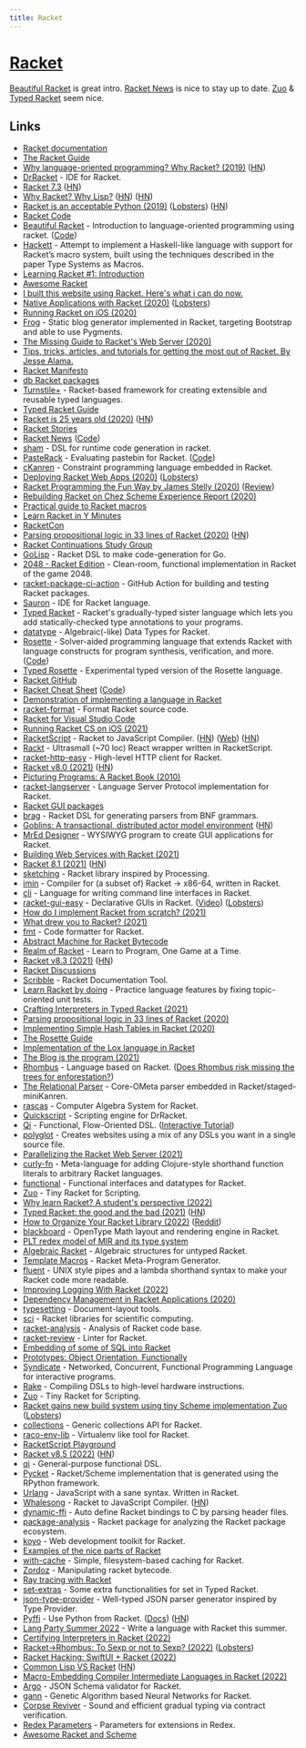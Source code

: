 ```yaml
---
title: Racket
---
```


# [Racket](https://racket-lang.org/)

[Beautiful Racket](https://beautifulracket.com/) is great intro. [Racket News](https://racket-news.com/) is nice to stay up to date. [Zuo](https://github.com/racket/zuo) & [Typed Racket](https://github.com/racket/typed-racket) seem nice.

## Links

- [Racket documentation](https://docs.racket-lang.org/)
- [The Racket Guide](https://docs.racket-lang.org/guide/)
- [Why language-oriented programming? Why Racket? (2019)](https://beautifulracket.com/appendix/why-lop-why-racket.html) ([HN](https://news.ycombinator.com/item?id=19232068))
- [DrRacket](https://github.com/racket/drracket) - IDE for Racket.
- [Racket 7.3](https://download.racket-lang.org/v7.3.html) ([HN](https://news.ycombinator.com/item?id=19925832))
- [Why Racket? Why Lisp?](https://beautifulracket.com/appendix/why-racket-why-lisp.html) ([HN](https://news.ycombinator.com/item?id=19952714)) ([HN](https://news.ycombinator.com/item?id=32839542))
- [Racket is an acceptable Python (2019)](https://dustycloud.org/blog/racket-is-an-acceptable-python/) ([Lobsters](https://lobste.rs/s/q2kci7/racket_is_acceptable_python)) ([HN](https://news.ycombinator.com/item?id=31493207))
- [Racket Code](https://github.com/racket/racket)
- [Beautiful Racket](https://beautifulracket.com/) - Introduction to language-oriented programming using racket. ([Code](https://github.com/mbutterick/beautiful-racket))
- [Hackett](https://github.com/lexi-lambda/hackett) - Attempt to implement a Haskell-like language with support for Racket’s macro system, built using the techniques described in the paper Type Systems as Macros.
- [Learning Racket #1: Introduction](https://artyom.me/learning-racket-1)
- [Awesome Racket](https://github.com/avelino/awesome-racket)
- [I built this website using Racket. Here's what i can do now.](https://sagegerard.com/racket-powered.html)
- [Native Applications with Racket (2020)](https://defn.io/2020/01/04/remember-internals/) ([Lobsters](https://lobste.rs/s/s4okil/native_applications_with_racket))
- [Running Racket on iOS (2020)](https://defn.io/2020/01/05/racket-on-ios/)
- [Frog](https://github.com/greghendershott/frog) - Static blog generator implemented in Racket, targeting Bootstrap and able to use Pygments.
- [The Missing Guide to Racket's Web Server (2020)](https://defn.io/2020/02/12/racket-web-server-guide/)
- [Tips, tricks, articles, and tutorials for getting the most out of Racket. By Jesse Alama.](https://lisp.sh/)
- [Racket Manifesto](https://www2.ccs.neu.edu/racket/pubs/manifesto.pdf)
- [db Racket packages](https://github.com/racket/db)
- [Turnstile+](https://github.com/stchang/macrotypes) - Racket-based framework for creating extensible and reusable typed languages.
- [Typed Racket Guide](https://docs.racket-lang.org/ts-guide/index.html)
- [Racket is 25 years old (2020)](https://blog.racket-lang.org/2020/05/racket-is-25.html) ([HN](https://news.ycombinator.com/item?id=23132621))
- [Racket Stories](https://racket-stories.com/)
- [Racket News](https://racket-news.com/) ([Code](https://github.com/pmatos/racket-news))
- [sham](https://github.com/rjnw/sham) - DSL for runtime code generation in racket.
- [PasteRack](http://www.pasterack.org/) - Evaluating pastebin for Racket. ([Code](https://github.com/stchang/pasterack))
- [cKanren](https://github.com/calvis/cKanren) - Constraint programming language embedded in Racket.
- [Deploying Racket Web Apps (2020)](https://defn.io/2020/06/28/racket-deployment/) ([Lobsters](https://lobste.rs/s/lzv4iu/deploying_racket_web_apps))
- [Racket Programming the Fun Way by James Stelly (2020)](https://www.penguinrandomhouse.com/books/645955/racket-programming-the-fun-way-by-james-stelly/) ([Review](https://www.micahcantor.com/blog/racket-programming-the-fun-way-review/))
- [Rebuilding Racket on Chez Scheme Experience Report (2020)](https://www.youtube.com/watch?v=s3Q3M2wZ7rI)
- [Practical guide to Racket macros](https://github.com/greghendershott/fear-of-macros)
- [Learn Racket in Y Minutes](https://learnxinyminutes.com/docs/racket/)
- [RacketCon](https://con.racket-lang.org/)
- [Parsing propositional logic in 33 lines of Racket (2020)](https://micahcantor.xyz/blog/logic-racket-parser) ([HN](https://news.ycombinator.com/item?id=24764648))
- [Racket Continuations Study Group](https://github.com/rain-1/continuations-study-group)
- [GoLisp](https://github.com/corpix/golisp) - Racket DSL to make code-generation for Go.
- [2048 - Racket Edition](https://github.com/danprager/racket-2048) - Clean-room, functional implementation in Racket of the game 2048.
- [racket-package-ci-action](https://github.com/jackfirth/racket-package-ci-action) - GitHub Action for building and testing Racket packages.
- [Sauron](https://github.com/racket-tw/sauron) - IDE for Racket language.
- [Typed Racket](https://github.com/racket/typed-racket) - Racket's gradually-typed sister language which lets you add statically-checked type annotations to your programs.
- [datatype](https://github.com/pnwamk/datatype) - Algebraic(-like) Data Types for Racket.
- [Rosette](https://emina.github.io/rosette/) - Solver-aided programming language that extends Racket with language constructs for program synthesis, verification, and more. ([Code](https://github.com/emina/rosette))
- [Typed Rosette](https://github.com/stchang/typed-rosette) - Experimental typed version of the Rosette language.
- [Racket GitHub](https://github.com/racket)
- [Racket Cheat Sheet](https://docs.racket-lang.org/racket-cheat/) ([Code](https://github.com/jeapostrophe/racket-cheat))
- [Demonstration of implementing a language in Racket](https://github.com/mflatt/scratchy)
- [racket-format](https://github.com/russellw/racket-format) - Format Racket source code.
- [Racket for Visual Studio Code](https://github.com/pouyakary/vscode-racket)
- [Running Racket CS on iOS (2021)](https://defn.io/2021/01/19/racket-cs-on-ios/)
- [RacketScript](https://github.com/racketscript/racketscript) - Racket to JavaScript Compiler. ([HN](https://news.ycombinator.com/item?id=28662132)) ([Web](http://racketscript.org/)) ([HN](https://news.ycombinator.com/item?id=33409159))
- [Rackt](https://github.com/rackt-org/rackt) - Ultrasmall (~70 loc) React wrapper written in RacketScript.
- [racket-http-easy](https://github.com/Bogdanp/racket-http-easy) - High-level HTTP client for Racket.
- [Racket v8.0 (2021)](https://blog.racket-lang.org/2021/02/racket-v8-0.html) ([HN](https://news.ycombinator.com/item?id=26129480))
- [Picturing Programs: A Racket Book (2010)](http://picturingprograms.com/)
- [racket-langserver](https://github.com/jeapostrophe/racket-langserver) - Language Server Protocol implementation for Racket.
- [Racket GUI packages](https://github.com/racket/gui)
- [brag](https://github.com/mbutterick/brag) - Racket DSL for generating parsers from BNF grammars.
- [Goblins: A transactional, distributed actor model environment](https://docs.racket-lang.org/goblins/) ([HN](https://news.ycombinator.com/item?id=26665387))
- [MrEd Designer](https://github.com/Metaxal/MrEd-Designer) - WYSIWYG program to create GUI applications for Racket.
- [Building Web Services with Racket (2021)](https://www.youtube.com/watch?v=ZvwE6_MMJjM)
- [Racket 8.1 (2021)](https://blog.racket-lang.org/2021/05/racket-v8-1.html) ([HN](https://news.ycombinator.com/item?id=27073879))
- [sketching](https://github.com/soegaard/sketching) - Racket library inspired by Processing.
- [imin](https://github.com/iambrj/imin) - Compiler for (a subset of) Racket -> x86-64, written in Racket.
- [cli](https://github.com/countvajhula/cli) - Language for writing command line interfaces in Racket.
- [racket-gui-easy](https://github.com/Bogdanp/racket-gui-easy) - Declarative GUIs in Racket. ([Video](https://www.youtube.com/watch?v=AXJ9tTVGDwU)) ([Lobsters](https://lobste.rs/s/vaouwt/declarative_guis_racket))
- [How do I implement Racket from scratch? (2021)](https://www.reddit.com/r/Racket/comments/pfjs2e/how_do_i_implement_racket_from_scratch/)
- [What drew you to Racket? (2021)](https://www.reddit.com/r/Racket/comments/ptimod/what_drew_you_to_racket/)
- [fmt](https://github.com/sorawee/fmt) - Code formatter for Racket.
- [Abstract Machine for Racket Bytecode](https://github.com/akeep/abstract-racket)
- [Realm of Racket](https://nostarch.com/realmofracket.htm) - Learn to Program, One Game at a Time.
- [Racket v8.3 (2021)](https://blog.racket-lang.org/2021/11/racket-v8-3.html) ([HN](https://news.ycombinator.com/item?id=29134609))
- [Racket Discussions](https://racket.discourse.group/)
- [Scribble](https://github.com/racket/scribble) - Racket Documentation Tool.
- [Learn Racket by doing](https://github.com/zyrolasting/racket-koans) - Practice language features by fixing topic-oriented unit tests.
- [Crafting Interpreters in Typed Racket (2021)](https://www.micahcantor.com/blog/crafting-interpreters-typed-racket/)
- [Parsing propositional logic in 33 lines of Racket (2020)](https://www.micahcantor.com/blog/logic-racket-parser/)
- [Implementing Simple Hash Tables in Racket (2020)](https://www.micahcantor.com/blog/mutable-hash-racket/)
- [The Rosette Guide](https://docs.racket-lang.org/rosette-guide/index.html)
- [Implementation of the Lox language in Racket](https://github.com/micahcantor/racket-lox)
- [The Blog is the program (2021)](https://andregarzia.com/2021/12/the-blog-is-the-program.html)
- [Rhombus](https://github.com/racket/rhombus-prototype) - Language based on Racket. ([Does Rhombus risk missing the trees for enforestation?](https://github.com/racket/rhombus-prototype/discussions/199))
- [The Relational Parser](https://github.com/maxsnyder2000/TheRelationalParser) - Core-OMeta parser embedded in Racket/staged-miniKanren.
- [rascas](https://github.com/Metaxal/rascas) - Computer Algebra System for Racket.
- [Quickscript](https://github.com/Metaxal/quickscript) - Scripting engine for DrRacket.
- [Qi](https://docs.racket-lang.org/qi/index.html) - Functional, Flow-Oriented DSL. ([Interactive Tutorial](https://github.com/countvajhula/qi-tutorial))
- [polyglot](https://github.com/zyrolasting/polyglot) - Creates websites using a mix of any DSLs you want in a single source file.
- [Parallelizing the Racket Web Server (2021)](https://defn.io/2021/12/30/parallel-racket-web-server/)
- [curly-fn](https://github.com/lexi-lambda/racket-curly-fn) - Meta-language for adding Clojure-style shorthand function literals to arbitrary Racket languages.
- [functional](https://github.com/lexi-lambda/functional) - Functional interfaces and datatypes for Racket.
- [Zuo](https://github.com/mflatt/zuo) - Tiny Racket for Scripting.
- [Why learn Racket? A student's perspective (2022)](https://www.micahcantor.com/blog/why-learn-racket/)
- [Typed Racket: the good and the bad (2021)](https://www.micahcantor.com/blog/thoughts-typed-racket/) ([HN](https://news.ycombinator.com/item?id=30402408))
- [How to Organize Your Racket Library (2022)](https://countvajhula.com/2022/02/22/how-to-organize-your-racket-library/) ([Reddit](https://www.reddit.com/r/Racket/comments/sz0uhe/how_to_organize_your_racket_library_blog/))
- [blackboard](https://github.com/lexi-lambda/blackboard) - OpenType Math layout and rendering engine in Racket.
- [PLT redex model of MIR and its type system](https://github.com/nikomatsakis/a-mir-formality)
- [Algebraic Racket](https://github.com/dedbox/racket-algebraic) - Algebraic structures for untyped Racket.
- [Template Macros](https://github.com/dedbox/racket-template) - Racket Meta-Program Generator.
- [fluent](https://github.com/rogerkeays/racket-fluent) - UNIX style pipes and a lambda shorthand syntax to make your Racket code more readable.
- [Improving Logging With Racket (2022)](https://www.grinning-cat.com/post/improving-logging-with-racket/)
- [Dependency Management in Racket Applications (2020)](https://alex-hhh.github.io/2020/05/dependency-management-in-racket-applications.html)
- [typesetting](https://github.com/mbutterick/typesetting) - Document-layout tools.
- [sci](https://github.com/soegaard/sci) - Racket libraries for scientific computing.
- [racket-analysis](https://github.com/sorawee/racket-analysis) - Analysis of Racket code base.
- [racket-review](https://github.com/Bogdanp/racket-review) - Linter for Racket.
- [Embedding of some of SQL into Racket](https://github.com/rmculpepper/sql)
- [Prototypes: Object Orientation, Functionally](https://github.com/metareflection/poof)
- [Syndicate](https://github.com/tonyg/syndicate) - Networked, Concurrent, Functional Programming Language for interactive programs.
- [Rake](https://github.com/uwplse/rake) - Compiling DSLs to high-level hardware instructions.
- [Zuo](https://github.com/racket/zuo) - Tiny Racket for Scripting.
- [Racket gains new build system using tiny Scheme implementation Zuo](https://github.com/racket/racket/pull/4179) ([Lobsters](https://lobste.rs/s/ax4iyv/racket_gains_new_build_system_using_tiny))
- [collections](https://github.com/lexi-lambda/racket-collections) - Generic collections API for Racket.
- [raco-env-lib](https://github.com/samdphillips/raco-pkg-env) - Virtualenv like tool for Racket.
- [RacketScript Playground](https://github.com/racketscript/racketscript-playground)
- [Racket v8.5 (2022)](https://blog.racket-lang.org/2022/04/racket-v8-5.html) ([HN](https://news.ycombinator.com/item?id=31230504))
- [qi](https://github.com/countvajhula/qi) - General-purpose functional DSL.
- [Pycket](https://github.com/pycket/pycket) - Racket/Scheme implementation that is generated using the RPython framework.
- [Urlang](https://github.com/soegaard/urlang) - JavaScript with a sane syntax. Written in Racket.
- [Whalesong](https://www.hashcollision.org/whalesong/) - Racket to JavaScript Compiler. ([HN](https://news.ycombinator.com/item?id=31457045))
- [dynamic-ffi](https://github.com/dbenoit17/dynamic-ffi) - Auto define Racket bindings to C by parsing header files.
- [package-analysis](https://github.com/jackfirth/package-analysis) - Racket package for analyzing the Racket package ecosystem.
- [koyo](https://github.com/Bogdanp/koyo) - Web development toolkit for Racket.
- [Examples of the nice parts of Racket](https://github.com/ruliana/racket-examples)
- [with-cache](https://github.com/bennn/with-cache) - Simple, filesystem-based caching for Racket.
- [Zordoz](https://github.com/bennn/zordoz) - Manipulating racket bytecode.
- [Ray tracing with Racket](https://github.com/nikofeyn/ray-tracing-with-racket)
- [set-extras](https://github.com/philnguyen/set-extras) - Some extra functionalities for set in Typed Racket.
- [json-type-provider](https://github.com/philnguyen/json-type-provider) - Well-typed JSON parser generator inspired by Type Provider.
- [Pyffi](https://github.com/soegaard/pyffi) - Use Python from Racket. ([Docs](https://soegaard.github.io/pyffi/An_introduction_to_pyffi.html)) ([HN](https://news.ycombinator.com/item?id=33193681))
- [Lang Party Summer 2022](https://github.com/lang-party/Summer2022) - Write a language with Racket this summer.
- [Certifying Interpreters in Racket (2022)](https://kmicinski.com/certifying-interpreters)
- [Racket->Rhombus: To Sexp or not to Sexp? (2022)](https://gopiandcode.uk/logs/log-racket-and-rhombus-sexp.html) ([Lobsters](https://lobste.rs/s/ndqnr2/racket_rhombus_sexp_not_sexp))
- [Racket Hacking: SwiftUI + Racket (2022)](https://www.youtube.com/watch?v=aTvU0j4hBR0)
- [Common Lisp VS Racket](https://gist.github.com/vindarel/c1ef5e043773921e3b11d8f4fe1ca7ac) ([HN](https://news.ycombinator.com/item?id=32723784))
- [Macro-Embedding Compiler Intermediate Languages in Racket (2022)](https://williamjbowman.com/resources/wjb2022-hashlang-x64.pdf)
- [Argo](https://github.com/jessealama/argo) - JSON Schema validator for Racket.
- [gann](https://github.com/massung/gann) - Genetic Algorithm based Neural Networks for Racket.
- [Corpse Reviver](https://github.com/camoy/corpse-reviver) - Sound and efficient gradual typing via contract verification.
- [Redex Parameters](https://github.com/camoy/redex-parameter) - Parameters for extensions in Redex.
- [Awesome Racket and Scheme](https://github.com/caocao485/awesome-racket-and-scheme)

